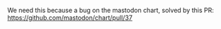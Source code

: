We need this because a bug on the mastodon chart, solved by this PR: https://github.com/mastodon/chart/pull/37
